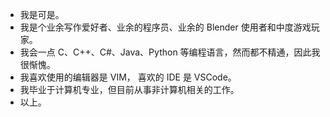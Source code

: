 - 我是可是。
- 我是个业余写作爱好者、业余的程序员、业余的 Blender 使用者和中度游戏玩家。
- 我会一点 C、C++、C#、Java、Python 等编程语言，然而都不精通，因此我很惭愧。
- 我喜欢使用的编辑器是 VIM， 喜欢的 IDE 是 VSCode。
- 我毕业于计算机专业，但目前从事非计算机相关的工作。
- 以上。
